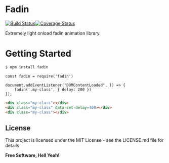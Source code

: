 # Fadin

[![Build Status](https://travis-ci.org/dev-warner/fadin.svg?branch=master)](https://travis-ci.org/dev-warner/fadin)[![Coverage Status](https://coveralls.io/repos/github/dev-warner/fadin/badge.svg?branch=master)](https://coveralls.io/github/dev-warner/fadin?branch=master)


Extremely light onload fadin animation library.

# Getting Started

```sh
$ npm install fadin
```

```node
const fadin = require('fadin')

document.addEventListener("DOMContentLoaded", () => {
    fadin('.my-class', { delay: 200 })
});

```
```html
<div class="my-class"></div>
<div class="my-class" data-set-delay=400></div>
<div class="my-class"></div>
```

License
----

This project is licensed under the MIT License - see the LICENSE.md file for details

**Free Software, Hell Yeah!**

